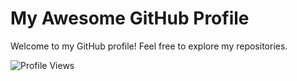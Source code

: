 # My Awesome GitHub Profile

Welcome to my GitHub profile! Feel free to explore my repositories.

![Profile Views](https://komarev.com/ghpvc/?username=runtime-error786)
